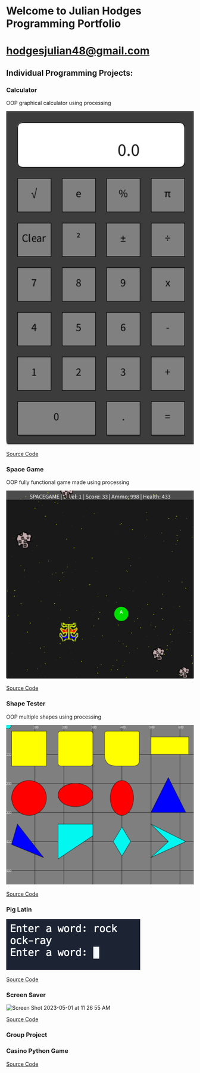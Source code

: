 # Welcome to Julian Hodges Programming Portfolio

# hodgesjulian48@gmail.com

## Individual Programming Projects:

### Calculator

OOP graphical calculator using processing

![Calculator](https://github.com/julianhodgess/A3programming-portfolio2023/blob/gh-pages/images/calc.png?raw=true)

[Source Code](https://github.com/julianhodgess/A3programming-portfolio2023/tree/gh-pages/src/calc)

### Space Game

OOP fully functional game made using processing

![Space Game](https://github.com/julianhodgess/A3programming-portfolio2023/blob/gh-pages/images/spacegame.png)

[Source Code](https://github.com/julianhodgess/A3programming-portfolio2023/tree/gh-pages/src/spacegame)

### Shape Tester

OOP multiple shapes using processing

![Shape Tester](https://github.com/julianhodgess/A3programming-portfolio2023/blob/gh-pages/images/ShapeTester.png)

[Source Code](https://github.com/julianhodgess/A3programming-portfolio2023/tree/gh-pages/src/Shapetester)

### Pig Latin

![Pig Latin](https://github.com/julianhodgess/A3programming-portfolio2023/blob/gh-pages/images/PigLatin.png)

[Source Code](https://github.com/julianhodgess/A3programming-portfolio2023/tree/gh-pages/src/PigLatin)

### Screen Saver

<img width="1920" alt="Screen Shot 2023-05-01 at 11 26 55 AM" src="https://user-images.githubusercontent.com/111790700/235497020-12ca702e-7ce1-4e3b-9776-218d2b1f638e.png">

[Source Code](https://github.com/julianhodgess/A3programming-portfolio2023/blob/gh-pages/src/screen_saver.pde)



### Group Project

### Casino Python Game



[Source Code](https://github.com/julianhodgess/A3programming-portfolio2023/blob/gh-pages/src/pythonCasinoGame.pyde)














